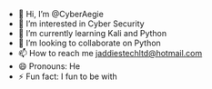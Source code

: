 - 👋 Hi, I’m @CyberAegie
- 👀 I’m interested in Cyber Security
- 🌱 I’m currently learning Kali and Python
- 💞️ I’m looking to collaborate on Python
- 📫 How to reach me jaddiestechltd@hotmail.com
- 😄 Pronouns: He
- ⚡ Fun fact: I fun to be with

<!---
CyberAegie/CyberAegie is a ✨ special ✨ repository because its `README.md` (this file) appears on your GitHub profile.
You can click the Preview link to take a look at your changes.
--->
